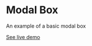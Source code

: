 # Modal Box

An example of a basic modal box

[See live demo](http://ui.maurojflores.com/ui-components/lmodal-box/lmodal-box.html)
